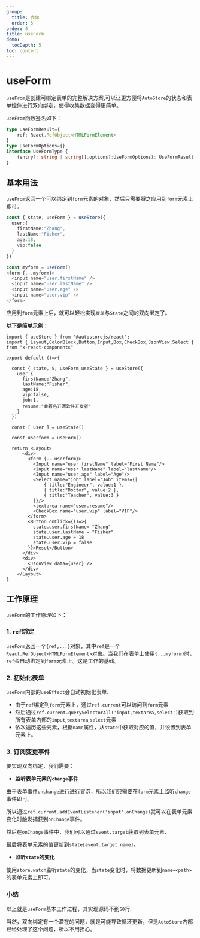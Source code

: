 ```yaml
---
group:
  title: 表单
  order: 5
order: 4
title: useForm
demo:
  tocDepth: 5
toc: content
---
```

 

# useForm

`useFrom`是创建可绑定表单的完整解决方案,可以让更方便将`AutoStore`的状态和表单控件进行双向绑定，使得收集数据变得更简单。

`useFrom`函数签名如下：

```ts | pure
type UseFormResult={
    ref: React.RefObject<HTMLFormElement>  
}
type UseFormOptions={}
interface UseFormType {
    (entry?: string | string[],options?:UseFormOptions): UseFormResult
}
```

## 基本用法

`useFrom`返回一个可以绑定到`form`元素的对象，然后只需要将之应用到`form`元素上即可。

```ts | pure
const { state, useForm } = useStore({
  user:{
    firstName:"Zhang",
    lastName:"Fisher",
    age:18,
    vip:false 
  }  
})

const myform = useForm()
<form {...myform}>
  <input name="user.firstName" />
  <input name="user.lastName" />
  <input name="user.age" />
  <input name="user.vip" />
</form>
```

应用到`form`元素上后，就可以轻松实现`表单`与`State`之间的双向绑定了。


**以下是简单示例：**

```tsx   
import { useStore } from '@autostorejs/react';
import { Layout,ColorBlock,Button,Input,Box,CheckBox,JsonView,Select } from "x-react-components"
 
export default ()=>{

  const { state, $, useForm,useState } = useStore({
    user:{
      firstName:"Zhang",
      lastName:"Fisher",
      age:18,
      vip:false,
      job:1,
      resume:"非著名开源软件开发者"
    }
  })

  const [ user ] = useState()

  const userform = useForm()

  return <Layout>
      <div>    
        <form {...userform}>
          <Input name="user.firstName" label="First Name"/>
          <Input name="user.lastName" label="lastName"/>
          <Input name="user.age" label="Age"/>
          <Select name="job" label="Job" items={[
              { title:"Engineer", value:1 },
              { title:"Doctor", value:2 },
              { title:"Teacher", value:3 }
          ]}/>
          <textarea name="user.resume"/>
          <CheckBox name="user.vip" label="VIP"/>
        </form>
        <Button onClick={()=>{
          state.user.firstName= "Zhang"
          state.user.lastName = "Fisher"
          state.user.age = 18
          state.user.vip = false
        }}>Reset</Button>
      </div>
      <div>    
        <JsonView data={user} />
      </div>    
    </Layout>
}

```


## 工作原理

`useForm`的工作原理如下：

### 1. `ref`绑定

`useForm`返回一个`{ref,...}`对象，其中`ref`是一个`React.RefObject<HTMLFormElement>`对象。当我们在表单上使用`{...myform}`时，`ref`会自动绑定到`form`元素上。这是工作的基础。


### 2. 初始化表单

`useForm`内部的`useEffect`会自动初始化表单.

- 由于`ref`绑定到`form`元素上，通过`ref.current`可以访问到`form`元素
- 然后通过`ref.current.querySelectorAll('input,textarea,select')`获取到所有表单内部的`input`,`textarea`,`select`元素
- 依次遍历这些元素，根据`name`属性，从`state`中获取对应的值，并设置到表单元素上。

### 3. 订阅变更事件

要实现双向绑定，我们需要：

- **监听表单元素的`change`事件**

由于表单事件`onchange`进行进行冒泡，所以我们只需要在`form`元素上监听`change`事件即可。

所以通过`ref.current.addEventListener('input',onChange)`就可以在表单元素变化时触发捕获到`onChange`事件。

然后在`onChange`事件中，我们可以通过`event.target`获取到表单元素.

最后将表单元素的值更新到`state[event.target.name]`。

- **监听`state`的变化**

使用`store.watch`监听`state`的变化，当`state`变化时，将数据更新到`name=<path>`的表单元素上即可。

### 小结

以上就是`useForm`基本工作过程，其实现源码不到`50`行.

当然，双向绑定有一个潜在的问题，就是可能导致循环更新，但是`AutoStore`内部已经处理了这个问题，所以不用担心。















